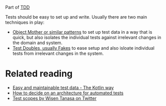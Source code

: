 Part of [TDD](tdd.md)

Tests should be easy to set up and write. Usually there are two main techniques in play:
- [Object Mother or similar patterns](https://martinfowler.com/bliki/ObjectMother.html) to set up test data in a way that is quick, but also isolates the individual tests against irrelevant changes in the domain and system.
- [Test Doubles, usually Fakes](fakes.md) to ease setup and also isloate individual tests from irrelevant changes in the system.

# Related reading
- [Easy and maintainable test data - The Kotlin way](https://anderssv.medium.com/easy-and-maintainable-test-data-the-kotlin-way-9ecbbf53d822)
- [How to decide on an architecture for automated tests](https://www.qwan.eu/2020/09/17/test-architecture.html)
- [Test scopes by Wisen Tanasa on Twitter](https://twitter.com/ceilfors/status/1687780512277069824)
